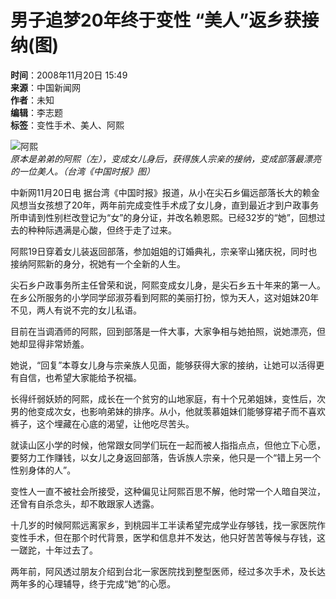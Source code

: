 # 男子追梦20年终于变性 “美人”返乡获接纳(图)

**时间**：2008年11月20日 15:49  
**来源**：中国新闻网  
**作者**：未知  
**编辑**：李志题  
**标签**：变性手术、美人、阿熙  

![阿熙](http://img.ifeng.com/hres/200811/20/15/78ecb1fe544de4fc051771564043fa0b.jpg)  
*原本是弟弟的阿熙（左），变成女儿身后，获得族人宗亲的接纳，变成部落最漂亮的一位美人。（台湾《中国时报》图）*

中新网11月20日电 据台湾《中国时报》报道，从小在尖石乡偏远部落长大的赖金风想当女孩想了20年，两年前完成变性手术成了女儿身，直到最近才到户政事务所申请到性别栏改登记为“女”的身分证，并改名赖恩熙。已经32岁的“她”，回想过去的种种际遇满是心酸，但终于走了过来。

阿熙19日穿着女儿装返回部落，参加姐姐的订婚典礼，宗亲宰山猪庆祝，同时也接纳阿熙新的身分，祝她有一个全新的人生。

尖石乡户政事务所主任曾荣和说，阿熙变成女儿身，是尖石乡五十年来的第一人。在乡公所服务的小学同学邱淑芬看到阿熙的美丽打扮，惊为天人，这对姐妹20年不见，两人有说不完的女儿私语。

目前在当调酒师的阿熙，回到部落是一件大事，大家争相与她拍照，说她漂亮，但她却显得非常娇羞。

她说，“回复”本尊女儿身与宗亲族人见面，能够获得大家的接纳，让她可以活得更有自信，也希望大家能给予祝福。

长得纤弱妖娇的阿熙，成长在一个贫穷的山地家庭，有十个兄弟姐妹，变性后，次男的他变成次女，也影响弟妹的排序。从小，他就羡慕姐妹们能够穿裙子而不喜欢裤子，这个埋藏在心底的渴望，让他吃尽苦头。

就读山区小学的时候，他常跟女同学们玩在一起而被人指指点点，但他立下心愿，要努力工作赚钱，以女儿之身返回部落，告诉族人宗亲，他只是一个“错上另一个性别身体的人”。

变性人一直不被社会所接受，这种偏见让阿熙百思不解，他时常一个人暗自哭泣，还曾有自杀念头，却不敢跟家人透露。

十几岁的时候阿熙远离家乡，到桃园半工半读希望完成学业存够钱，找一家医院作变性手术，但在那个时代背景，医学和信息并不发达，他只好苦苦等候与存钱，这一蹉跎，十年过去了。

两年前，阿风透过朋友介绍到台北一家医院找到整型医师，经过多次手术，及长达两年多的心理辅导，终于完成“她”的心愿。